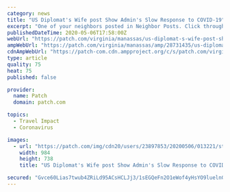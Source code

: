 ```yaml
---
category: news
title: "US Diplomat's Wife post Show Admin's Slow Response to COVID-19"
excerpt: "One of your neighbors posted in Neighbor Posts. Click through to read what they have to say. (The views expressed in this post are the author’s own.)"
publishedDateTime: 2020-05-06T17:58:00Z
webUrl: "https://patch.com/virginia/manassas/us-diplomat-s-wife-post-show-admins-slow-response-covid-19"
ampWebUrl: "https://patch.com/virginia/manassas/amp/28731435/us-diplomat-s-wife-post-show-admins-slow-response-covid-19"
cdnAmpWebUrl: "https://patch-com.cdn.ampproject.org/c/s/patch.com/virginia/manassas/amp/28731435/us-diplomat-s-wife-post-show-admins-slow-response-covid-19"
type: article
quality: 75
heat: 75
published: false

provider:
  name: Patch
  domain: patch.com

topics:
  - Travel Impact
  - Coronavirus

images:
  - url: "https://patch.com/img/cdn20/users/23897853/20200506/013221/styles/patch_image/public/image___06133156049.png?width=984"
    width: 984
    height: 738
    title: "US Diplomat's Wife post Show Admin's Slow Response to COVID-19"

secured: "Gvce60Lias7twub4ZRiLd95ACsHCLJj3/1sEGQeFn2O1eWof4yHsYO9luelnGjli+SUdEgeOjilyfsGgf+7l8K93PSdRMXbeU80flHKV+Y/7FXEechPM4xOOf0QNWDhZH4SkU+kGpP8SSIxQeOELVEC+6SA8k5GYyo5eYEsGNYJ+elLLnR5RZVlqSaiWKszUglgsppE4Mo483ZZCw/uIohJjQ3JbAH+7r1qHJMCD1SD/3C4OJvxOnfBKaBEgZSsyUIcvTJLMR95Vr3eUzfzG1eKVYinCfBD8uvk/Qmkk485fXapiqBo43VEAWpsGOkMs;qDJ5AK+oYMZp1FcuPmhY/g=="
---
```


